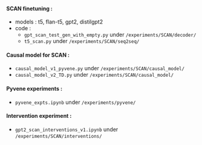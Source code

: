 #### SCAN finetuning : 
- models : t5, flan-t5, gpt2, distilgpt2
- code : 
    - `gpt_scan_test_gen_with_empty.py` under `/experiments/SCAN/decoder/`
    - `t5_scan.py` under `/experiments/SCAN/seq2seq/`

#### Causal model for SCAN : 
- `causal_model_v1_pyvene.py` under `/experiments/SCAN/causal_model/`
- `causal_model_v2_TD.py` under `/experiments/SCAN/causal_model/`

#### Pyvene experiments :
- `pyvene_expts.ipynb` under `/experiments/pyvene/`

#### Intervention experiment :
- `gpt2_scan_interventions_v1.ipynb` under `/experiments/SCAN/interventions/`

    